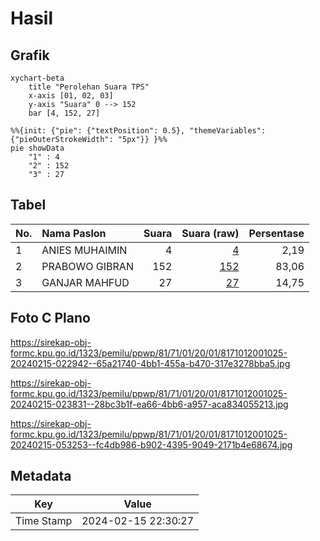 # Hasil

## Grafik

```mermaid
xychart-beta
    title "Perolehan Suara TPS"
    x-axis [01, 02, 03]
    y-axis "Suara" 0 --> 152
    bar [4, 152, 27]
```

```mermaid
%%{init: {"pie": {"textPosition": 0.5}, "themeVariables": {"pieOuterStrokeWidth": "5px"}} }%%
pie showData
    "1" : 4
    "2" : 152
    "3" : 27
```

## Tabel

| No. | Nama Paslon    | Suara | Suara (raw) | Persentase |
|:--- |:-------------- | -----:| -----------:| ----------:|
| 1   | ANIES MUHAIMIN | 4     | [4][p-1]    | 2,19       |
| 2   | PRABOWO GIBRAN | 152   | [152][p-2]  | 83,06      |
| 3   | GANJAR MAHFUD  | 27    | [27][p-3]   | 14,75      |


[p-1]: https://github.com/gigit-pemilu/pemilu-2024-81-maluku/blob/main/pilpres/hitung-suara/sub/81-maluku/sub/71-kota-ambon/sub/01-nusaniwe/sub/2001-latuhalat/sub/025-tps/sub/paslon-1.txt
[p-2]: https://github.com/gigit-pemilu/pemilu-2024-81-maluku/blob/main/pilpres/hitung-suara/sub/81-maluku/sub/71-kota-ambon/sub/01-nusaniwe/sub/2001-latuhalat/sub/025-tps/sub/paslon-2.txt
[p-3]: https://github.com/gigit-pemilu/pemilu-2024-81-maluku/blob/main/pilpres/hitung-suara/sub/81-maluku/sub/71-kota-ambon/sub/01-nusaniwe/sub/2001-latuhalat/sub/025-tps/sub/paslon-3.txt

## Foto C Plano

https://sirekap-obj-formc.kpu.go.id/1323/pemilu/ppwp/81/71/01/20/01/8171012001025-20240215-022942--65a21740-4bb1-455a-b470-317e3278bba5.jpg

https://sirekap-obj-formc.kpu.go.id/1323/pemilu/ppwp/81/71/01/20/01/8171012001025-20240215-023831--28bc3b1f-ea66-4bb6-a957-aca834055213.jpg

https://sirekap-obj-formc.kpu.go.id/1323/pemilu/ppwp/81/71/01/20/01/8171012001025-20240215-053253--fc4db986-b902-4395-9049-2171b4e68674.jpg


## Metadata

| Key        | Value               |
| ---------- | ------------------- |
| Time Stamp | 2024-02-15 22:30:27 |



